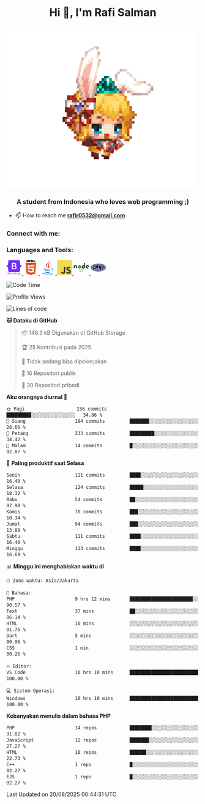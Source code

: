 <h1 align="center">Hi 👋, I'm Rafi Salman</h1>
<img src="img/lp.gif" /> 
<h3 align="center">A student from Indonesia who loves web programming ;)</h3>

- 📫 How to reach me **rafir0532@gmail.com**

<h3 align="left">Connect with me:</h3>
<p align="left">
</p>

<h3 align="left">Languages and Tools:</h3>
<p align="left"> <a href="https://getbootstrap.com" target="_blank" rel="noreferrer"> <img src="https://raw.githubusercontent.com/devicons/devicon/master/icons/bootstrap/bootstrap-plain-wordmark.svg" alt="bootstrap" width="40" height="40"/> </a> <a href="https://www.w3.org/html/" target="_blank" rel="noreferrer"> <img src="https://raw.githubusercontent.com/devicons/devicon/master/icons/html5/html5-original-wordmark.svg" alt="html5" width="40" height="40"/> </a> <a href="https://www.java.com" target="_blank" rel="noreferrer"> <img src="https://raw.githubusercontent.com/devicons/devicon/master/icons/java/java-original.svg" alt="java" width="40" height="40"/> </a> <a href="https://developer.mozilla.org/en-US/docs/Web/JavaScript" target="_blank" rel="noreferrer"> <img src="https://raw.githubusercontent.com/devicons/devicon/master/icons/javascript/javascript-original.svg" alt="javascript" width="40" height="40"/> </a> <a href="https://nodejs.org" target="_blank" rel="noreferrer"> <img src="https://raw.githubusercontent.com/devicons/devicon/master/icons/nodejs/nodejs-original-wordmark.svg" alt="nodejs" width="40" height="40"/> </a> <a href="https://www.php.net" target="_blank" rel="noreferrer"> <img src="https://raw.githubusercontent.com/devicons/devicon/master/icons/php/php-original.svg" alt="php" width="40" height="40"/> </a> </p>

<!--START_SECTION:waka-->
![Code Time](http://img.shields.io/badge/Code%20Time-596%20hrs%2021%20mins-blue)

![Profile Views](http://img.shields.io/badge/Profil%20dilihat-0-blue)

![Lines of code](https://img.shields.io/badge/Sejak%20Hello%20World%20aku%20telah%20menulis-1.8%20million%20baris%20kode-blue)

**🐱 Dataku di GitHub** 

> 📦 146.3 kB Digunakan di GitHub Storage 
 > 
> 🏆 25 Kontribusi pada 2025
 > 
> 🚫 Tidak sedang bisa dipekerjakan
 > 
> 📜 16 Repositori publik 
 > 
> 🔑 30 Repositori pribadi 
 > 
**Aku orangnya diurnal 🐤** 

```text
🌞 Pagi                   236 commits         █████████░░░░░░░░░░░░░░░░   34.86 % 
🌆 Siang                  194 commits         ███████░░░░░░░░░░░░░░░░░░   28.66 % 
🌃 Petang                 233 commits         █████████░░░░░░░░░░░░░░░░   34.42 % 
🌙 Malam                  14 commits          █░░░░░░░░░░░░░░░░░░░░░░░░   02.07 % 
```
📅 **Paling produktif saat Selasa** 

```text
Senin                    111 commits         ████░░░░░░░░░░░░░░░░░░░░░   16.40 % 
Selasa                   124 commits         █████░░░░░░░░░░░░░░░░░░░░   18.32 % 
Rabu                     54 commits          ██░░░░░░░░░░░░░░░░░░░░░░░   07.98 % 
Kamis                    70 commits          ███░░░░░░░░░░░░░░░░░░░░░░   10.34 % 
Jumat                    94 commits          ███░░░░░░░░░░░░░░░░░░░░░░   13.88 % 
Sabtu                    111 commits         ████░░░░░░░░░░░░░░░░░░░░░   16.40 % 
Minggu                   113 commits         ████░░░░░░░░░░░░░░░░░░░░░   16.69 % 
```


📊 **Minggu ini menghabiskan waktu di** 

```text
🕑︎ Zona waktu: Asia/Jakarta

💬 Bahasa: 
PHP                      9 hrs 12 mins       ███████████████████████░░   90.57 % 
Text                     37 mins             ██░░░░░░░░░░░░░░░░░░░░░░░   06.14 % 
HTML                     10 mins             ░░░░░░░░░░░░░░░░░░░░░░░░░   01.75 % 
Dart                     5 mins              ░░░░░░░░░░░░░░░░░░░░░░░░░   00.96 % 
CSS                      1 min               ░░░░░░░░░░░░░░░░░░░░░░░░░   00.26 % 

🔥 Editor: 
VS Code                  10 hrs 10 mins      █████████████████████████   100.00 % 

💻 Sistem Operasi: 
Windows                  10 hrs 10 mins      █████████████████████████   100.00 % 
```

**Kebanyakan menulis dalam bahasa PHP** 

```text
PHP                      14 repos            ████████░░░░░░░░░░░░░░░░░   31.82 % 
JavaScript               12 repos            ███████░░░░░░░░░░░░░░░░░░   27.27 % 
HTML                     10 repos            ██████░░░░░░░░░░░░░░░░░░░   22.73 % 
C++                      1 repo              █░░░░░░░░░░░░░░░░░░░░░░░░   02.27 % 
EJS                      1 repo              █░░░░░░░░░░░░░░░░░░░░░░░░   02.27 % 
```




 Last Updated on 20/08/2025 00:44:31 UTC
<!--END_SECTION:waka-->

